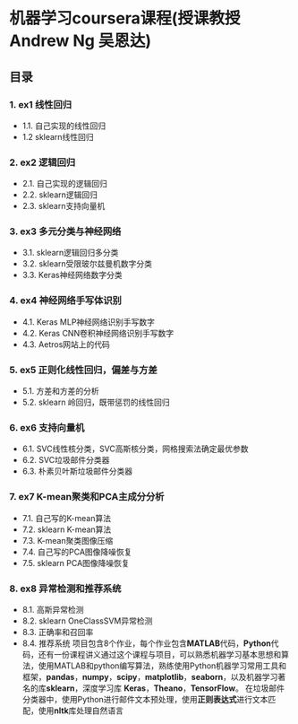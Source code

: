 # 机器学习coursera课程(授课教授 Andrew Ng 吴恩达)
## 目录
### 1. ex1 线性回归
- 1.1. 自己实现的线性回归
- 1.2  sklearn线性回归
### 2. ex2 逻辑回归
- 2.1. 自己实现的逻辑回归
- 2.2. sklearn逻辑回归
- 2.3. sklearn支持向量机  
### 3. ex3 多元分类与神经网络
- 3.1. sklearn逻辑回归多分类
- 3.2. sklearn受限玻尔兹曼机数字分类
- 3.3. Keras神经网络数字分类
### 4. ex4 神经网络手写体识别
- 4.1. Keras MLP神经网络识别手写数字
- 4.2. Keras CNN卷积神经网络识别手写数字
- 4.3. Aetros网站上的代码
### 5. ex5 正则化线性回归，偏差与方差
- 5.1. 方差和方差的分析
- 5.2. sklearn 岭回归，既带惩罚的线性回归
### 6. ex6 支持向量机
- 6.1. SVC线性核分类，SVC高斯核分类，网格搜索法确定最优参数
- 6.2. SVC垃圾邮件分类器
- 6.3. 朴素贝叶斯垃圾邮件分类器
### 7. ex7 K-mean聚类和PCA主成分分析
- 7.1. 自己写的K-mean算法
- 7.2. sklearn K-mean算法
- 7.3. K-mean聚类图像压缩
- 7.4. 自己写的PCA图像降噪恢复
- 7.5. sklearn PCA图像降噪恢复
### 8. ex8 异常检测和推荐系统
- 8.1. 高斯异常检测
- 8.2. sklearn OneClassSVM异常检测
- 8.3. 正确率和召回率
- 8.4. 推荐系统 
项目包含8个作业，每个作业包含**MATLAB**代码，**Python**代码，还有一份课程讲义通过这个课程与项目，可以熟悉机器学习基本思想和算法，使用MATLAB和python编写算法，熟练使用Python机器学习常用工具和框架，**pandas**，**numpy**，**scipy**，**matplotlib**，**seaborn**，以及机器学习著名的库**sklearn**，深度学习库 **Keras**，**Theano**，**TensorFlow**。
在垃圾邮件分类器中，使用Python进行邮件文本预处理，使用**正则表达式**进行文本匹配，使用**nltk**库处理自然语言
